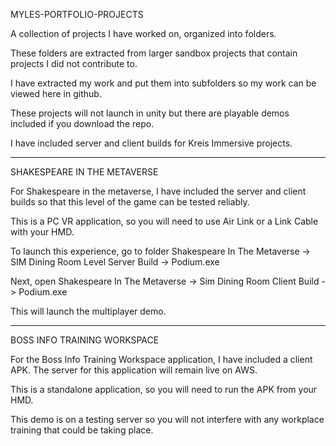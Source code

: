 MYLES-PORTFOLIO-PROJECTS

A collection of projects I have worked on, organized into folders.

These folders are extracted from larger sandbox projects that contain projects I did not contribute to.

I have extracted my work and put them into subfolders so my work can be viewed here in github.

These projects will not launch in unity but there are playable demos included if you download the repo.

I have included server and client builds for Kreis Immersive projects. 







_______________________________
SHAKESPEARE IN THE METAVERSE


For Shakespeare in the metaverse, I have included the server and client builds so that this level of the game can be tested reliably.

This is a PC VR application, so you will need to use Air Link or a Link Cable with your HMD.

To launch this experience, go to folder Shakespeare In The Metaverse -> SIM Dining Room Level Server Build -> Podium.exe

Next, open Shakespeare In The Metaverse -> Sim Dining Room Client Build -> Podium.exe 

This will launch the multiplayer demo.







________________________________
BOSS INFO TRAINING WORKSPACE

For the Boss Info Training Workspace application, I have included a client APK. The server for this application will remain live on AWS.

This is a standalone application, so you will need to run the APK from your HMD.

This demo is on a testing server so you will not interfere with any workplace training that could be taking place. 
